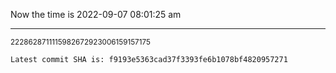 Now the time is 2022-09-07 08:01:25 am

---

<small>2228628711115982672923006159157175</small>

```txt
Latest commit SHA is: f9193e5363cad37f3393fe6b1078bf4820957271
```
